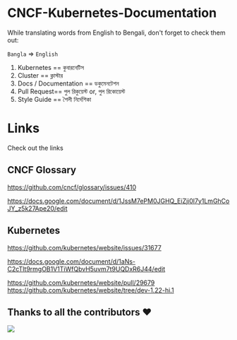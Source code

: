 # CNCF-Kubernetes-Documentation

While translating words from English to Bengali, don't forget to check them out:

`Bangla` => `English`
1. Kubernetes == কুবারনেটিস
2. Cluster == ক্লাস্টার
3. Docs / Documentation == ডকুমেনটেশন
4. Pull Request== পুল রিকুয়েস্ট or, পুল রিকোয়েস্ট
5. Style Guide ==  শৈলী নির্দেশিকা 





# Links
Check out the links

## CNCF Glossary 

https://github.com/cncf/glossary/issues/410 

https://docs.google.com/document/d/1JssM7ePM0JGHQ_EiZji0l7y1LmGhCoJY_z5k27Ape20/edit

## Kubernetes 

https://github.com/kubernetes/website/issues/31677 

https://docs.google.com/document/d/1aNs-C2cTlt9rmgOB1V1TiWfQbvH5uvm7t9UQDxR6J44/edit 

https://github.com/kubernetes/website/pull/29679 https://github.com/kubernetes/website/tree/dev-1.22-hi.1



## Thanks to all the contributors ❤️
<a href = "https://github.com/BRACU-Tech-Enthusiasts/CNCF-Kubernetes-Documentation/graphs/contributors">
  <img src = "https://contrib.rocks/image?repo=BRACU-Tech-Enthusiasts/CNCF-Kubernetes-Documentation"/>
</a>
